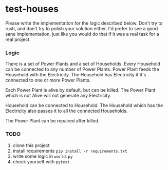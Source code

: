 # test-houses

Please write the implementation for the logic described below. Don't try to rush,
and don't try to polish your solution either. I'd prefer to see a good sane implementation,
just like you would do that if it was a real task for a real project.


### Logic

There is a set of Power Plants and a set of Households. Every Household can be
connected to any number of Power Plants. Power Plant feeds the Household with the
Electricity. The Household has Electricity if it's connected to one or more
Power Plants.

Each Power Plant is alive by default, but can be killed. The Power Plant which
is not Alive will not generate any Electricity.

Household can be connected to Household. The Household which has the Electricity
also passes it to all the connected Households.

The Power Plant can be repaired after killed.

### TODO
1. clone this project
2. install requirements `pip install -r requirements.txt`
3. write some logic in `world.py`
4. check yourself with ```pytest```
